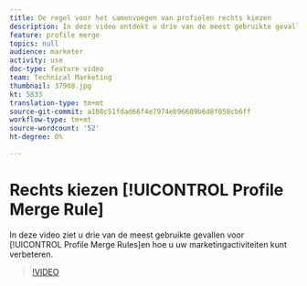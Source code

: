 ```yaml
---
title: De regel voor het samenvoegen van profielen rechts kiezen
description: In deze video ontdekt u drie van de meest gebruikte gevallen voor regels voor het samenvoegen van profielen en hoe u met deze voorbeelden uw marketingactiviteiten kunt verbeteren.
feature: profile merge
topics: null
audience: marketer
activity: use
doc-type: feature video
team: Technical Marketing
thumbnail: 37908.jpg
kt: 5833
translation-type: tm+mt
source-git-commit: a108c51fdad66f4e7974eb96609b6d8f058cb6ff
workflow-type: tm+mt
source-wordcount: '52'
ht-degree: 0%

---
```



# Rechts kiezen [!UICONTROL Profile Merge Rule]

In deze video ziet u drie van de meest gebruikte gevallen voor [!UICONTROL Profile Merge Rules]en hoe u uw marketingactiviteiten kunt verbeteren.

>[!VIDEO](https://video.tv.adobe.com/v/37908/?quality=12&learn=on)
